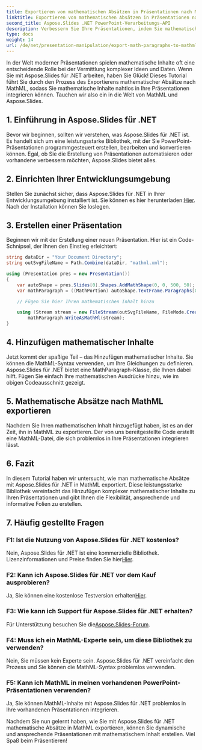 ```yaml
---
title: Exportieren von mathematischen Absätzen in Präsentationen nach MathML
linktitle: Exportieren von mathematischen Absätzen in Präsentationen nach MathML
second_title: Aspose.Slides .NET PowerPoint-Verarbeitungs-API
description: Verbessern Sie Ihre Präsentationen, indem Sie mathematische Absätze mit Aspose.Slides für .NET in MathML exportieren. Folgen Sie unserer Schritt-für-Schritt-Anleitung für eine genaue mathematische Darstellung. Laden Sie Aspose.Slides herunter und beginnen Sie noch heute mit der Erstellung überzeugender Präsentationen.
type: docs
weight: 14
url: /de/net/presentation-manipulation/export-math-paragraphs-to-mathml-in-presentations/
---
```


In der Welt moderner Präsentationen spielen mathematische Inhalte oft eine entscheidende Rolle bei der Vermittlung komplexer Ideen und Daten. Wenn Sie mit Aspose.Slides für .NET arbeiten, haben Sie Glück! Dieses Tutorial führt Sie durch den Prozess des Exportierens mathematischer Absätze nach MathML, sodass Sie mathematische Inhalte nahtlos in Ihre Präsentationen integrieren können. Tauchen wir also ein in die Welt von MathML und Aspose.Slides.

## 1. Einführung in Aspose.Slides für .NET

Bevor wir beginnen, sollten wir verstehen, was Aspose.Slides für .NET ist. Es handelt sich um eine leistungsstarke Bibliothek, mit der Sie PowerPoint-Präsentationen programmgesteuert erstellen, bearbeiten und konvertieren können. Egal, ob Sie die Erstellung von Präsentationen automatisieren oder vorhandene verbessern möchten, Aspose.Slides bietet alles.

## 2. Einrichten Ihrer Entwicklungsumgebung

 Stellen Sie zunächst sicher, dass Aspose.Slides für .NET in Ihrer Entwicklungsumgebung installiert ist. Sie können es hier herunterladen:[Hier](https://releases.aspose.com/slides/net/). Nach der Installation können Sie loslegen.

## 3. Erstellen einer Präsentation

Beginnen wir mit der Erstellung einer neuen Präsentation. Hier ist ein Code-Schnipsel, der Ihnen den Einstieg erleichtert:

```csharp
string dataDir = "Your Document Directory";
string outSvgFileName = Path.Combine(dataDir, "mathml.xml");

using (Presentation pres = new Presentation())
{
    var autoShape = pres.Slides[0].Shapes.AddMathShape(0, 0, 500, 50);
    var mathParagraph = ((MathPortion) autoShape.TextFrame.Paragraphs[0].Portions[0]).MathParagraph;

    // Fügen Sie hier Ihren mathematischen Inhalt hinzu

    using (Stream stream = new FileStream(outSvgFileName, FileMode.Create))
        mathParagraph.WriteAsMathMl(stream);
}
```

## 4. Hinzufügen mathematischer Inhalte

Jetzt kommt der spaßige Teil – das Hinzufügen mathematischer Inhalte. Sie können die MathML-Syntax verwenden, um Ihre Gleichungen zu definieren. Aspose.Slides für .NET bietet eine MathParagraph-Klasse, die Ihnen dabei hilft. Fügen Sie einfach Ihre mathematischen Ausdrücke hinzu, wie im obigen Codeausschnitt gezeigt.

## 5. Mathematische Absätze nach MathML exportieren

Nachdem Sie Ihren mathematischen Inhalt hinzugefügt haben, ist es an der Zeit, ihn in MathML zu exportieren. Der von uns bereitgestellte Code erstellt eine MathML-Datei, die sich problemlos in Ihre Präsentationen integrieren lässt.

## 6. Fazit

In diesem Tutorial haben wir untersucht, wie man mathematische Absätze mit Aspose.Slides für .NET in MathML exportiert. Diese leistungsstarke Bibliothek vereinfacht das Hinzufügen komplexer mathematischer Inhalte zu Ihren Präsentationen und gibt Ihnen die Flexibilität, ansprechende und informative Folien zu erstellen.

## 7. Häufig gestellte Fragen

### F1: Ist die Nutzung von Aspose.Slides für .NET kostenlos?

 Nein, Aspose.Slides für .NET ist eine kommerzielle Bibliothek. Lizenzinformationen und Preise finden Sie hier[Hier](https://purchase.aspose.com/buy).

### F2: Kann ich Aspose.Slides für .NET vor dem Kauf ausprobieren?

 Ja, Sie können eine kostenlose Testversion erhalten[Hier](https://releases.aspose.com/).

### F3: Wie kann ich Support für Aspose.Slides für .NET erhalten?

 Für Unterstützung besuchen Sie die[Aspose.Slides-Forum](https://forum.aspose.com/).

### F4: Muss ich ein MathML-Experte sein, um diese Bibliothek zu verwenden?

Nein, Sie müssen kein Experte sein. Aspose.Slides für .NET vereinfacht den Prozess und Sie können die MathML-Syntax problemlos verwenden.

### F5: Kann ich MathML in meinen vorhandenen PowerPoint-Präsentationen verwenden?

Ja, Sie können MathML-Inhalte mit Aspose.Slides für .NET problemlos in Ihre vorhandenen Präsentationen integrieren.

Nachdem Sie nun gelernt haben, wie Sie mit Aspose.Slides für .NET mathematische Absätze in MathML exportieren, können Sie dynamische und ansprechende Präsentationen mit mathematischem Inhalt erstellen. Viel Spaß beim Präsentieren!
